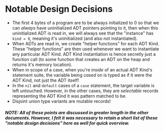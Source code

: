 # Notable Design Decisions

* The first 4 bytes of a program are to be always initialized to 0 so that we can _always_ have uninitialized ADT pointers pointing to it, then when this uninitialized ADT is read in, we will always see that the "instance" has `kind = 0`, meaning it's uninitialized (and also not instantiated).
* When ADTs are read in, we create "helper functions" for each ADT Kind. These "helper functions" are then used whenever we want to instantiate any particular ADT Kind. ADT Kind instantiation is hence secretly just a function call (to some function that creates an ADT on the heap and returns it's memory location).
* When in scope of a case, when you're _inside_ of an actual ADT Kind's statement suite, the variable being _cased_ on is typed as if it were the ADT Kind, not just the ADT itself!
* In the `nil` and `default` cases of a `case` statement, the target variable is left untouched. However, in the other cases, they are _selectable_ records representing the ADT Kind it was pattern matched to be.
* Disjoint union type variants are mutable records!

##### NOTE: All of these points are discussed in greater length in the other documents. However, I felt it was necessary to retain a short list of these "notable design decisions" here as well for quick overview.
